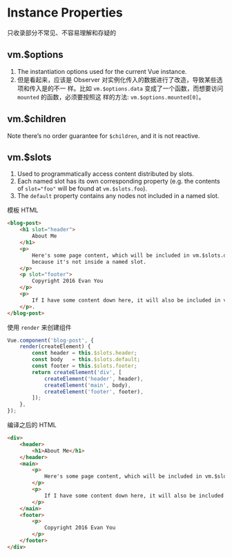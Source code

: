 # Instance Properties
只收录部分不常见、不容易理解和存疑的

## vm.$options
1. The instantiation options used for the current Vue instance.
2. 但是看起来，应该是 Observer 对实例化传入的数据进行了改造，导致某些选项和传入是的不一
样。比如 `vm.$options.data` 变成了一个函数，而想要访问 `mounted` 的函数，必须要按照这
样的方法: `vm.$options.mounted[0]`。


## vm.$children
Note there’s no order guarantee for `$children`, and it is not reactive.


## vm.$slots
1. Used to programmatically access content distributed by slots.
2. Each named slot has its own corresponding property (e.g. the contents of
`slot="foo"` will be found at `vm.$slots.foo`).
3. The `default` property contains any nodes not included in a named slot.

模板 HTML
```html
<blog-post>
    <h1 slot="header">
        About Me
    </h1>
    <p>
        Here's some page content, which will be included in vm.$slots.default,
        because it's not inside a named slot.
    </p>
    <p slot="footer">
        Copyright 2016 Evan You
    </p>
    <p>
        If I have some content down here, it will also be included in vm.$slots.default.
    </p>.
</blog-post>
```

使用 `render` 来创建组件
```js
Vue.component('blog-post', {
    render(createElement) {
        const header = this.$slots.header;
        const body   = this.$slots.default;
        const footer = this.$slots.footer;
        return createElement('div', [
            createElement('header', header),
            createElement('main', body),
            createElement('footer', footer),
        ]);
    },
});
```

编译之后的 HTML
```html
<div>
    <header>
        <h1>About Me</h1>
    </header>
    <main>
        <p>
            Here's some page content, which will be included in vm.$slots.default, because it's not inside a named slot.
        </p>  
        <p>
            If I have some content down here, it will also be included in vm.$slots.default.
        </p>
    </main>
    <footer>
        <p>
            Copyright 2016 Evan You
        </p>
    </footer>
</div>
```
